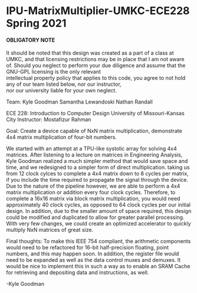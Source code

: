 # IPU-MatrixMultiplier-UMKC-ECE228 Spring 2021
#### OBLIGATORY NOTE 
It should be noted that this design was created as a part of a class at UMKC, and that licensing restrictions may be in place that 
I am not aware of. Should you neglect to perform your due diligence and assume that the GNU-GPL licensing is the only relevant     
intellectual property policy that applies to this code, you agree to not hold any of our team listed below, nor our instructor,    
nor our university liable for your own neglect.                                                                                    

Team:
Kyle Goodman
Samantha Lewandoski
Nathan Randall

ECE 228: Introduction to Computer Design
University of Missouri-Kansas City
Instructor: Mostafizur Rahman

Goal: Create a device capable of NxN matrix multiplication, demonstrate 4x4 matrix multiplication of four-bit numbers.

We started with an attempt at a TPU-like systolic array for solving 4x4 matrices. After listening to a lecture on matrices in
Engineering Analysis, Kyle Goodman realized a much simpler method that would save space and time, and we redesigned to a
simpler form of direct multiplication. taking us from 12 clock cylces to complete a 4x4 matrix down to 8 cycles per matrix,
if you include the time required to propagate the signal through the device. Due to the nature of the pipeline however, we
are able to perform a 4x4 matrix multiplication or addition every four clock cycles. Therefore, to complete a 16x16 matrix via
block matrix multiplication, you would need approximately 40 clock cycles, as opposed to 64 clock cycles per our initial 
design. In addition, due to the smaller amount of space required, this design could be modified and duplicated to allow for
greater parallel processing. With very few changes, we could create an optimized accelerator to quickly multiply NxN matrices 
of great size.

Final thoughts:
To make this IEEE 754 compliant, the arithmetic components would need to be refactored for 16-bit half-precision floating,
point numbers, and this may happen soon. In addition, the register file would need to be expanded as well as the data control 
muxes and demuxes. It would be nice to implement this in such a way as to enable an SRAM Cache for retrieving and depositing data
and instructions, as well. 

-Kyle Goodman




